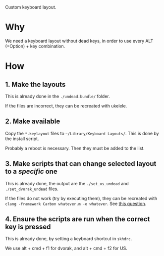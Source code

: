 Custom keyboard layout.

# Why

We need a keyboard layout without dead keys, in order to use every ALT (=Option) + key combination.

# How

## 1. Make the layouts

This is already done in the `./undead.bundle/` folder.

If the files are incorrect, they can be recreated with ukelele.

## 2. Make available

Copy the `*.keylayout` files to `~/Library/Keyboard Layouts/`. This is done by the install script.

Probably a reboot is necessary. Then they must be added to the list.

## 3. Make scripts that can change selected layout to a *specific* one

This is already done, the output are the `./set_us_undead` and `./set_dvorak_undead` files.

If the files do not work (try by executing them), they can be recreated with `clang -framework Carbon whatever.m -o whatever`. See [this question](https://stackoverflow.com/a/63232278/2302262).

## 4. Ensure the scripts are run when the correct key is pressed

This is already done, by setting a keyboard shortcut in `skhdrc`. 

We use alt + cmd + f1 for dvorak, and alt + cmd + f2 for US.





